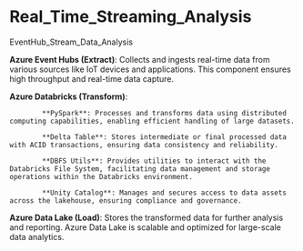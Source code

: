 # Real_Time_Streaming_Analysis
EventHub_Stream_Data_Analysis

**Azure Event Hubs (Extract)**: Collects and ingests real-time data from various sources like IoT devices and applications. This component ensures high throughput and real-time data capture.

**Azure Databricks (Transform)**:

			**PySpark**: Processes and transforms data using distributed computing capabilities, enabling efficient handling of large datasets.

			**Delta Table**: Stores intermediate or final processed data with ACID transactions, ensuring data consistency and reliability.

			**DBFS Utils**: Provides utilities to interact with the Databricks File System, facilitating data management and storage operations within the Databricks environment.

			**Unity Catalog**: Manages and secures access to data assets across the lakehouse, ensuring compliance and governance.

**Azure Data Lake (Load)**: Stores the transformed data for further analysis and reporting. Azure Data Lake is scalable and optimized for large-scale data analytics.